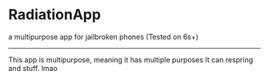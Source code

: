 # RadiationApp
a multipurpose app for jailbroken phones (Tested on 6s+) 


---------------------------------------------

This app is multipurpose, meaning it has multiple purposes
It can respring and stuff. lmao
